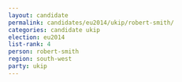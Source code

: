 ```yaml
---
layout: candidate
permalink: candidates/eu2014/ukip/robert-smith/
categories: candidate ukip
election: eu2014
list-rank: 4
person: robert-smith
region: south-west
party: ukip
---
```

